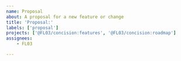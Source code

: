 ```yaml
---
name: Proposal
about: A proposal for a new feature or change
title: 'Proposal:'
labels: ['proposal']
projects: ['@FL03/concision:features', '@FL03/concision:roadmap']
assignees:
    - FL03

---
```



